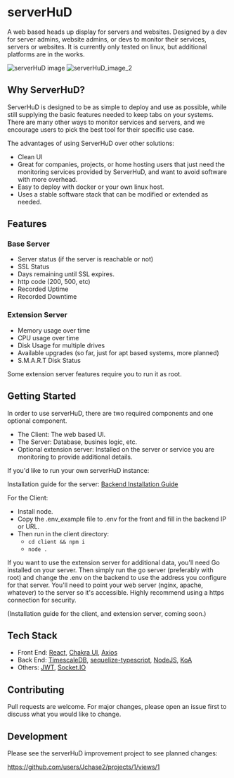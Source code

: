 # serverHuD
A web based heads up display for servers and websites. Designed by a dev for server admins, website admins, or devs
to monitor their services, servers or websites. It is currently only tested on linux, but additional platforms are
in the works. 

![serverHuD image](https://i.ibb.co/k0qD0gB/serverhudpic.png)
![serverHuD_image_2](https://i.ibb.co/dbbB990/serverhudpic2.png)

## Why ServerHuD? 

ServerHuD is designed to be as simple to deploy and use as possible, while still supplying the basic features needed to keep tabs on your systems. There are many other ways to monitor services and servers, and we encourage users to pick the best tool for their specific use case. 

The advantages of using ServerHuD over other solutions: 
* Clean UI 
* Great for companies, projects, or home hosting users that just need the monitoring services provided by ServerHuD, and want to avoid software with more overhead.  
* Easy to deploy with docker or your own linux host. 
* Uses a stable software stack that can be modified or extended as needed. 

## Features

### Base Server
* Server status (if the server is reachable or not)
* SSL Status
* Days remaining until SSL expires. 
* http code (200, 500, etc)
* Recorded Uptime
* Recorded Downtime

### Extension Server
* Memory usage over time
* CPU usage over time
* Disk Usage for multiple drives 
* Available upgrades (so far, just for apt based systems, more planned)
* S.M.A.R.T Disk Status 

Some extension server features require you to run it as root. 

## Getting Started

In order to use serverHuD, there are two required components and one optional component. 

* The Client: The web based UI. 
* The Server: Database, busines logic, etc. 
* Optional extension server: Installed on the server or service you are monitoring to provide additional details. 

If you'd like to run your own serverHuD instance:

Installation guide for the server: [Backend Installation Guide](https://github.com/Jchase2/serverHuD/blob/main/server/docs/InstallationGuide.md)

For the Client: 
* Install node. 
* Copy the .env_example file to .env for the front and fill in the backend IP or URL. 
* Then run in the client directory:
  - ```cd client && npm i```
  - ``node .``

If you want to use the extension server for additional data, you'll need Go installed on your server. 
Then simply run the go server (preferably with root) and change the .env on the backend to use the address you configure for that server. 
You'll need to point your web server (nginx, apache, whatever) to the server so it's accessible. Highly recommend using a https connection for security. 

(Installation guide for the client, and extension server, coming soon.)

## Tech Stack

- Front End: [React](https://reactjs.org/), [Chakra UI](https://chakra-ui.com/), [Axios](https://axios-http.com/)
- Back End: [TimescaleDB](https://www.timescale.com/), [sequelize-typescript](https://www.npmjs.com/package/sequelize-typescript), [NodeJS](https://nodejs.org/en/), [KoA](https://koajs.com/)
- Others: [JWT](https://jwt.io/), [Socket.IO](https://socket.io/)

## Contributing

Pull requests are welcome. For major changes, please open an issue first to discuss what you would like to change.

## Development
Please see the serverHuD improvement project to see planned changes:

https://github.com/users/Jchase2/projects/1/views/1